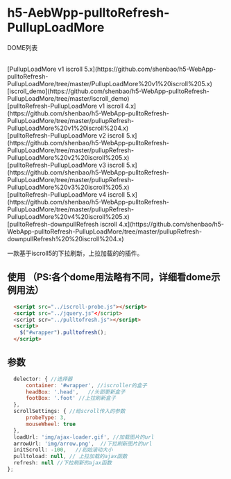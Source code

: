 
# h5-AebWpp-pulltoRefresh-PullupLoadMore

DOME列表

<br />
[PullupLoadMore v1 iscroll 5.x](https://github.com/shenbao/h5-WebApp-pulltoRefresh-PullupLoadMore/tree/master/PullupLoadMore%20v1%20iscroll%205.x)
<br />
[iscroll_demo](https://github.com/shenbao/h5-WebApp-pulltoRefresh-PullupLoadMore/tree/master/iscroll_demo)
<br />
[pulltoRefresh-PullupLoadMore v1 iscroll 4.x](https://github.com/shenbao/h5-WebApp-pulltoRefresh-PullupLoadMore/tree/master/pullupRefresh-PullupLoadMore%20v1%20iscroll%204.x)
<br />
[pulltoRefresh-PullupLoadMore v2 iscroll 5.x](https://github.com/shenbao/h5-WebApp-pulltoRefresh-PullupLoadMore/tree/master/pullupRefresh-PullupLoadMore%20v2%20iscroll%205.x)
<br />
[pulltoRefresh-PullupLoadMore v3 iscroll 5.x](https://github.com/shenbao/h5-WebApp-pulltoRefresh-PullupLoadMore/tree/master/pullupRefresh-PullupLoadMore%20v3%20iscroll%205.x)
<br />
[pulltoRefresh-PullupLoadMore v4 iscroll 5.x](https://github.com/shenbao/h5-WebApp-pulltoRefresh-PullupLoadMore/tree/master/pullupRefresh-PullupLoadMore%20v4%20iscroll%205.x)
<br />
[pulltoRefresh-downpullRefresh iscroll 4.x](https://github.com/shenbao/h5-WebApp-pulltoRefresh-PullupLoadMore/tree/master/pullupRefresh-downpullRefresh%20%20iscroll%204.x)
<br />


一款基于iscroll5的下拉刷新，上拉加载的的插件。

## 使用 （PS:各个dome用法略有不同，详细看dome示例用法）
```html
  <script src="../iscroll-probe.js"></script>
  <script src="../jquery.js"</script>
  <script scr="../pulltofresh.js"></script>
  <script>
    $("#wrapper").pulltofresh();
  </script>
```

## 参数

```js
  delector: { //选择器
      container: '#wrapper', //iscroller的盒子
      headBox: '.head',   //头部更新盒子
      footBox: '.foot' //上拉刷新盒子
  },
  scrollSettings: { //给scroll传入的参数
      probeType: 3,
      mouseWheel: true
  },
  loadUrl: 'img/ajax-loader.gif', //加载图片的url
  arrowUrl: 'img/arrow.png',  //下拉刷新图片的url
  initScroll: -100,   //初始滚动大小
  pulltoload: null, // 上拉加载的ajax函数
  refresh: null //下拉刷新的ajax函数
};
```


